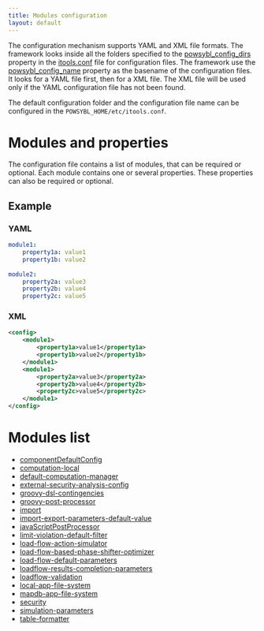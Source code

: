```yaml
---
title: Modules configuration
layout: default
---
```


The configuration mechanism supports YAML and XML file formats. The framework looks inside all the folders specified
to the [powsybl_config_dirs](../itools.md#powsybl_config_dirs) property in the [itools.conf](../itools.md) file for
configuration files. The framework use the [powsybl_config_name](../itools.md#powsybl_config_name) property as the
basename of the configuration files. It looks for a YAML file first, then for a XML file. The XML file will be used only
if the YAML configuration file has not been found.

The default configuration folder and the configuration file name can be configured in the `POWSYBL_HOME/etc/itools.conf`.

# Modules and properties
The configuration file contains a list of modules, that can be required or optional. Each module contains one or
several properties. These properties can also be required or optional.

## Example

### YAML
```yml
module1:
    property1a: value1
    property1b: value2
    
module2:
    property2a: value3
    property2b: value4
    property2c: value5
```

### XML
```xml
<config>
    <module1>
        <property1a>value1</property1a>
        <property1b>value2</property1b>
    </module1>
    <module1>
        <property2a>value3</property2a>
        <property2b>value4</property2b>
        <property2c>value5</property2c>
    </module1>
</config>
```

# Modules list
- [componentDefaultConfig](componentDefaultConfig.md)
- [computation-local](computation-local.md)
- [default-computation-manager](default-computation-manager.md)
- [external-security-analysis-config](external-security-analysis-config.md)
- [groovy-dsl-contingencies](groovy-dsl-contingencies.md)
- [groovy-post-processor](groovy-post-processor.md)
- [import](import.md)
- [import-export-parameters-default-value](import-export-parameters-default-value.md)
- [javaScriptPostProcessor](javaScriptPostProcessor.md)
- [limit-violation-default-filter](limit-violation-default-filter.md)
- [load-flow-action-simulator](load-flow-action-simulator.md)
- [load-flow-based-phase-shifter-optimizer](load-flow-based-phase-shifter-optimizer.md)
- [load-flow-default-parameters](load-flow-default-parameters.md)
- [loadflow-results-completion-parameters](loadflow-results-completion-parameters.md)
- [loadflow-validation](loadflow-validation.md)
- [local-app-file-system](local-app-file-system.md)
- [mapdb-app-file-system](mapdb-app-file-system.md)
- [security](security.md)
- [simulation-parameters](simulation-parameters.md)
- [table-formatter](table-formatter.md)
